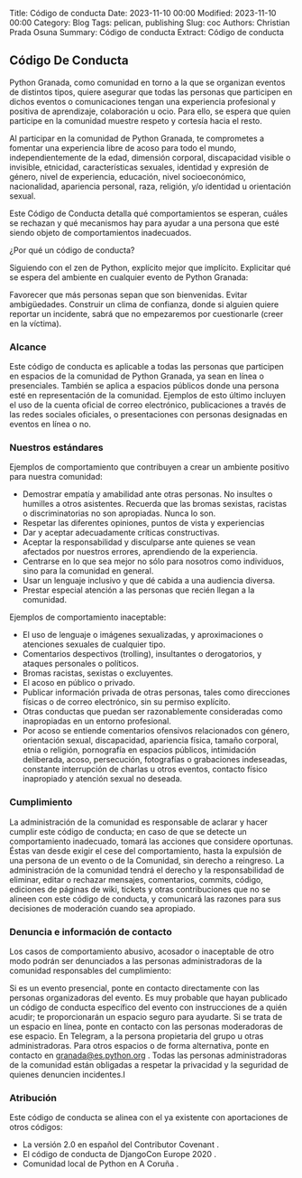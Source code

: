 Title: Código de conducta
Date: 2023-11-10 00:00
Modified: 2023-11-10 00:00
Category: Blog
Tags: pelican, publishing
Slug: coc 
Authors: Christian Prada Osuna
Summary: Código de conducta
Extract: Código de conducta


## Código De Conducta

Python Granada, como comunidad en torno a la que se organizan eventos de distintos tipos, quiere asegurar que todas las personas que participen en dichos eventos o comunicaciones tengan una experiencia profesional y positiva de aprendizaje, colaboración u ocio. Para ello, se espera que quien participe en la comunidad muestre respeto y cortesía hacia el resto.

Al participar en la comunidad de Python Granada, te comprometes a fomentar una experiencia libre de acoso para todo el mundo, independientemente de la edad, dimensión corporal, discapacidad visible o invisible, etnicidad, características sexuales, identidad y expresión de género, nivel de experiencia, educación, nivel socioeconómico, nacionalidad, apariencia personal, raza, religión, y/o identidad u orientación sexual.

Este Código de Conducta detalla qué comportamientos se esperan, cuáles se rechazan y qué mecanismos hay para ayudar a una persona que esté siendo objeto de comportamientos inadecuados.

¿Por qué un código de conducta?

Siguiendo con el zen de Python, explícito mejor que implícito. Explicitar qué se espera del ambiente en cualquier evento de Python Granada:

Favorecer que más personas sepan que son bienvenidas.
Evitar ambigüedades.
Construir un clima de confianza, donde si alguien quiere reportar un incidente, sabrá que no empezaremos por cuestionarle (creer en la víctima).

### Alcance

Este código de conducta es aplicable a todas las personas que participen en espacios de la comunidad de Python Granada, ya sean en línea o presenciales. También se aplica a espacios públicos donde una persona esté en representación de la comunidad. Ejemplos de esto último incluyen el uso de la cuenta oficial de correo electrónico, publicaciones a través de las redes sociales oficiales, o presentaciones con personas designadas en eventos en línea o no.

### Nuestros estándares

Ejemplos de comportamiento que contribuyen a crear un ambiente positivo para nuestra comunidad:

* Demostrar empatía y amabilidad ante otras personas. No insultes o humilles a otros asistentes. Recuerda que las bromas sexistas, racistas o discriminatorias no son apropiadas. Nunca lo son.
* Respetar las diferentes opiniones, puntos de vista y experiencias
* Dar y aceptar adecuadamente críticas constructivas.
* Aceptar la responsabilidad y disculparse ante quienes se vean afectados por nuestros errores, aprendiendo de la experiencia.
* Centrarse en lo que sea mejor no sólo para nosotros como individuos, sino para la comunidad en general.
* Usar un lenguaje inclusivo y que dé cabida a una audiencia diversa.
* Prestar especial atención a las personas que recién llegan a la comunidad.

Ejemplos de comportamiento inaceptable:

* El uso de lenguaje o imágenes sexualizadas, y aproximaciones o atenciones sexuales de cualquier tipo.
* Comentarios despectivos (trolling), insultantes o derogatorios, y ataques personales o políticos.
* Bromas racistas, sexistas o excluyentes.
* El acoso en público o privado.
* Publicar información privada de otras personas, tales como direcciones físicas o de correo electrónico, sin su permiso explícito.
* Otras conductas que puedan ser razonablemente consideradas como inapropiadas en un entorno profesional.
* Por acoso se entiende comentarios ofensivos relacionados con género, orientación sexual, discapacidad, apariencia física, tamaño corporal, etnia o religión, pornografía en espacios públicos, intimidación deliberada, acoso, persecución, fotografías o grabaciones indeseadas, constante interrupción de charlas u otros eventos, contacto físico inapropiado y atención sexual no deseada.

### Cumplimiento

La administración de la comunidad es responsable de aclarar y hacer cumplir este código de conducta; en caso de que se detecte un comportamiento inadecuado, tomará las acciones que considere oportunas. Éstas van desde exigir el cese del comportamiento, hasta la expulsión de una persona de un evento o de la Comunidad, sin derecho a reingreso. La administración de la comunidad tendrá el derecho y la responsabilidad de eliminar, editar o rechazar mensajes, comentarios, commits, código, ediciones de páginas de wiki, tickets y otras contribuciones que no se alineen con este código de conducta, y comunicará las razones para sus decisiones de moderación cuando sea apropiado.

### Denuncia e información de contacto

Los casos de comportamiento abusivo, acosador o inaceptable de otro modo podrán ser denunciados a las personas administradoras de la comunidad responsables del cumplimiento:

Si es un evento presencial, ponte en contacto directamente con las personas organizadoras del evento. Es muy probable que hayan publicado un código de conducta específico del evento con instrucciones de a quién acudir; te proporcionarán un espacio seguro para ayudarte.
Si se trata de un espacio en línea, ponte en contacto con las personas moderadoras de ese espacio.
En Telegram, a la persona propietaria del grupo u otras administradoras.
Para otros espacios o de forma alternativa, ponte en contacto en granada@es.python.org .
Todas las personas administradoras de la comunidad están obligadas a respetar la privacidad y la seguridad de quienes denuncien incidentes.I

### Atribución

Este código de conducta se alinea con el ya existente con aportaciones de otros códigos:

* La versión 2.0 en español del Contributor Covenant .
* El código de conducta de DjangoCon Europe 2020 .
* Comunidad local de Python en A Coruña . 

